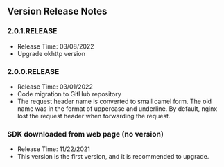 ## Version Release Notes

### 2.0.1.RELEASE

* Release Time: 03/08/2022
* Upgrade okhttp version

### 2.0.0.RELEASE

* Release Time: 03/01/2022
* Code migration to GitHub repository
* The request header name is converted to small camel form. The old name was in the format of uppercase and underline.
  By default, nginx lost the request header when forwarding the request.

### SDK downloaded from web page (no version)

* Release Time: 11/22/2021
* This version is the first version, and it is recommended to upgrade.